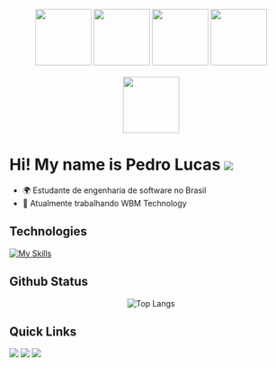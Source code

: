 <p align="center">
  <img src="https://media.giphy.com/media/ln7z2eWriiQAllfVcn/giphy.gif" width="100">
  <img src="https://media.giphy.com/media/eNAsjO55tPbgaor7ma/giphy.gif" width="100">
  <img src="https://media.giphy.com/media/KzJkzjggfGN5Py6nkT/giphy.gif" width="100">
  <img src="https://media.giphy.com/media/kH1DBkPNyZPOk0BxrM/giphy.gif" width="100" style="margin-bottom: 20px;">
  <img src="https://media.giphy.com/media/IdyAQJVN2kVPNUrojM/giphy.gif" width="100">
</p>

# Hi! My name is Pedro Lucas ![](https://user-images.githubusercontent.com/18350557/176309783-0785949b-9127-417c-8b55-ab5a4333674e.gif)

* 🌍  Estudante de engenharia de software no Brasil
* 🤝  Atualmente trabalhando WBM Technology

## Technologies

[![My Skills](https://skillicons.dev/icons?i=react,js,ts,html,css,java,git,github)](https://skillicons.dev)

## Github Status


<div align="center">

![Top Langs](https://github-readme-stats.vercel.app/api/top-langs/?username=pedrolucas444&show_icons=true&theme=algolia)
</div>

## Quick Links
<div> 
  <a href="https://www.instagram.com/pedroo_lss/profilecard/?igsh=N2xwbzE2YXd3YjVl" target="_blank"><img src="https://img.shields.io/badge/-Instagram-%23E4305F?style=for-the-badge&logo=instagram&logoColor=white" target="_blank"></a>
  <a href = "mailto:plsousasilva1000@gmail.com"><img src="https://img.shields.io/badge/-Gmail-%23333?style=for-the-badge&logo=gmail&logoColor=white" target="_blank"></a>
  <a href="https://www.linkedin.com/in/pedrolucas-silva4/" target="_blank"><img src="https://img.shields.io/badge/-LinkedIn-%230077B5?style=for-the-badge&logo=linkedin&logoColor=white" target="_blank"></a> 
  
</div>


